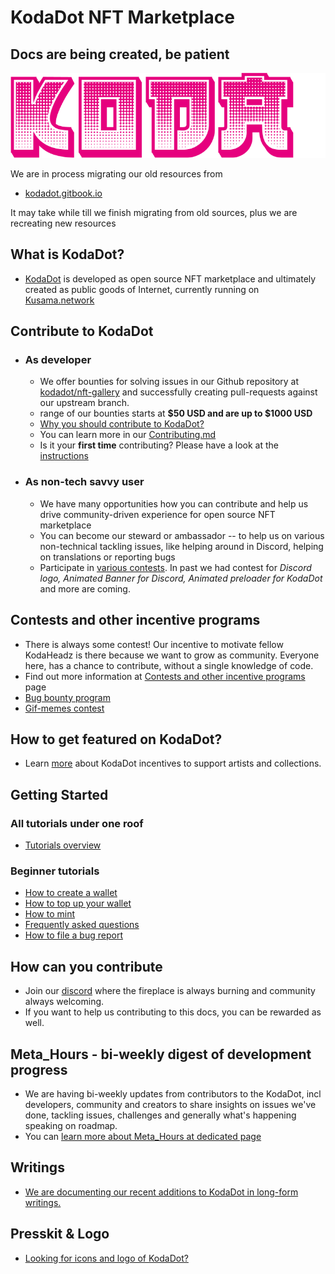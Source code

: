 # KodaDot NFT Marketplace

## Docs are being created, be patient

![KodaDot_logo_v3](./assets/KODA_v3.png)

We are in process migrating our old resources from 
- [kodadot.gitbook.io](https://kodadot.gitbook.io)

It may take while till we finish migrating from old sources, plus we are recreating new resources

## What is KodaDot?

- [KodaDot](https://kodadot.xyz) is developed as open source NFT marketplace and ultimately created as public goods of Internet, currently running on [Kusama.network](https://kusama.network)

## Contribute to KodaDot 

- ### As developer
  - We offer bounties for solving issues in our Github repository at [kodadot/nft-gallery](https://github.com/kodadot/nft-gallery/issues/) and successfully creating pull-requests against our upstream branch.
  - range of our bounties starts at **$50 USD and are up to $1000 USD**
  - [Why you should contribute to KodaDot?](developer.md)
  - You can learn more in our [Contributing.md](https://github.com/kodadot/nft-gallery/blob/main/CONTRIBUTING.md)
  - Is it your **first time** contributing? Please have a look at the [instructions](first_time.md)
 
- ### As non-tech savvy user
  - We have many opportunities how you can contribute and help us drive community-driven experience for open source NFT marketplace
  - You can become our steward or ambassador -- to help us on various non-technical tackling issues, like helping around in Discord, helping on translations or reporting bugs
  - Participate in [various contests](contests_programs.md). In past we had contest for _Discord logo, Animated Banner for Discord, Animated preloader for KodaDot_ and more are coming.
  
## Contests and other incentive programs
- There is always some contest! Our incentive to motivate fellow KodaHeadz is there because we want to grow as community. Everyone here, has a chance to contribute, without a single knowledge of code.
- Find out more information at [Contests and other incentive programs](contests_programs.md) page
- [Bug bounty program](contests_programs.md#bug-bounty-program)
- [Gif-memes contest](contests_programs.md#gif-meme-contest)

## How to get featured on KodaDot?
- Learn [more](get_featured.md) about KodaDot incentives to support artists and collections.

## Getting Started

### All tutorials under one roof
- [Tutorials overview](tutorial-overview.md)

### Beginner tutorials 
- [How to create a wallet](tutorials/how_to_create_wallet.md)
- [How to top up your wallet](tutorials/how_to_top_up_wallet.md)
- [How to mint](tutorials/minting.md)
- [Frequently asked questions](FAQ.md)
- [How to file a bug report](tutorials/how_to_bug_report.md)

## How can you contribute
- Join our [discord](https://discord.gg/kodadot) where the fireplace is always burning and community always welcoming. 
- If you want to help us contributing to this docs, you can be rewarded as well.

## Meta_Hours - bi-weekly digest of development progress 
- We are having bi-weekly updates from contributors to the KodaDot, incl developers, community and creators to share insights on issues we've done, tackling issues, challenges and generally what's happening speaking on roadmap. 
- You can [learn more about Meta_Hours at dedicated page](meta_hours.md)

## Writings
- [We are documenting our recent additions to KodaDot in long-form writings.](writings.md)
 
## Presskit & Logo
- [Looking for icons and logo of KodaDot?](./presskit.md)
